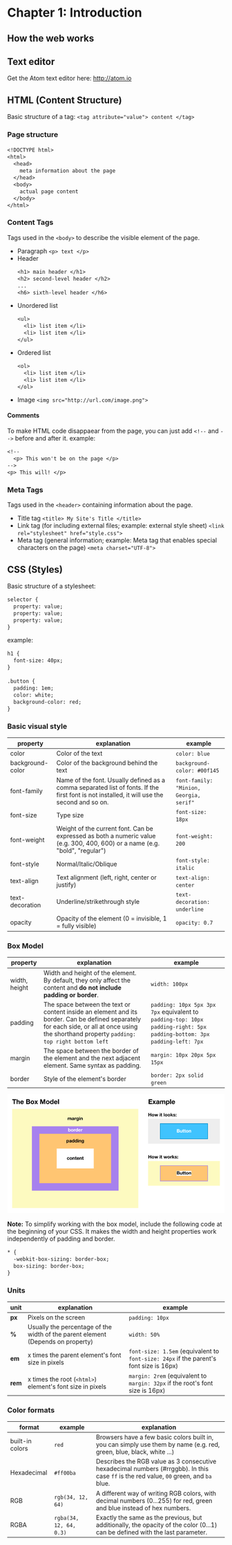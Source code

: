 # Chapter 1: Introduction

## How the web works

## Text editor
Get the Atom text editor here: http://atom.io

## HTML (Content Structure)

Basic structure of a tag: `<tag attribute="value"> content </tag>`

### Page structure

```
<!DOCTYPE html>
<html>
  <head>
    meta information about the page
  </head>
  <body>
    actual page content
  </body>
</html>
```

### Content Tags
Tags used in the `<body>` to describe the visible element of the page.

* Paragraph `<p> text </p>`
* Header
  ```
  <h1> main header </h1>
  <h2> second-level header </h2>
  ...
  <h6> sixth-level header </h6>

  ```
* Unordered list
  ```
  <ul>
    <li> list item </li>
    <li> list item </li>
  </ul>
  ```
* Ordered list
  ```
  <ol>
    <li> list item </li>
    <li> list item </li>
  </ol>
  ```
* Image `<img src="http://url.com/image.png">`

#### Comments
To make HTML code disappaear from the page, you can just add `<!--` and `-->` before and after it.
example:
```
<!--
  <p> This won't be on the page </p>
-->
<p> This will! </p>
```


### Meta Tags
Tags used in the `<header>` containing information about the page.

* Title tag `<title> My Site's Title </title>`
* Link tag (for including external files; example: external style sheet) `<link rel="stylesheet" href="style.css">`
* Meta tag (general information; example: Meta tag that enables special characters on the page)  `<meta charset="UTF-8">`


## CSS (Styles)

Basic structure of a stylesheet:

```
selector {
  property: value;
  property: value;
  property: value;
}
```

example:
```
h1 {
  font-size: 40px;
}

.button {
  padding: 1em;
  color: white;
  background-color: red;
}
```

### Basic visual style

property | explanation | example
---------|-------------|--------
color | Color of the text | `color: blue`
background-color | Color of the background behind the text | `background-color: #00f145`
font-family | Name of the font. Usually defined as a comma separated list of fonts. If the first font is not installed, it will use the second and so on. | `font-family: "Minion, Georgia, serif"`
font-size | Type size | `font-size: 18px`
font-weight | Weight of the current font. Can be expressed as both a numeric value (e.g. 300, 400, 600) or a name (e.g. "bold", "regular") | `font-weight: 200`
font-style | Normal/Italic/Oblique | `font-style: italic`
text-align | Text alignment (left, right, center or justify) | `text-align: center`
text-decoration | Underline/strikethrough style | `text-decoration: underline`
opacity | Opacity of the element (0 = invisible, 1 = fully visible) | `opacity: 0.7`

### Box Model

property | explanation | example
---------|-------------|--------
width, height | Width and height of the element. By default, they only affect the content and **do not include padding or border**.  | `width: 100px`
padding | The space between the text or content inside an element and its border. Can be defined separately for each side, or all at once using the shorthand property `padding: top right bottom left` | `padding: 10px 5px 3px 7px` equivalent to `padding-top: 10px` `padding-right: 5px` `padding-bottom: 3px` `padding-left: 7px`
margin | The space between the border of the element and the next adjacent element. Same syntax as padding. | `margin: 10px 20px 5px 15px`
border | Style of the element's border | `border: 2px solid green`

![Box Model Diagram](img1/box.png)

**Note:** To simplify working with the box model, include the following code at the beginning of your CSS. It makes the width and height properties work independently of padding and border.

```
* {
  -webkit-box-sizing: border-box;
  box-sizing: border-box;
}
```

### Units

unit | explanation | example
-----|-------------|--------
**px** | Pixels on the screen | `padding: 10px`
**%** | Usually the percentage of the width of the parent element (Depends on property) | `width: 50%`
**em** | x times the parent element's font size in pixels | `font-size: 1.5em` (equivalent to  `font-size: 24px` if the parent's font size is 16px)
**rem** | x times the root (`<html>`) element's font size in pixels | `margin: 2rem` (equivalent to  `margin: 32px` if the root's font size is 16px)

### Color formats

format | example | explanation
-------|---------|------------
built-in colors | `red` | Browsers have a few basic colors built in, you can simply use them by name (e.g. red, green, blue, black, white ...)
Hexadecimal | `#ff00ba`  | Describes the RGB value as 3 consecutive hexadecimal numbers (#rrggbb). In this case `ff` is the red value, `00` green, and `ba` blue.
RGB | `rgb(34, 12, 64)` | A different way of writing RGB colors, with decimal numbers (0...255) for red, green and blue instead of hex numbers.
RGBA | `rgba(34, 12, 64, 0.3)` | Exactly the same as the previous, but additionally, the opacity of the color (0...1) can be defined with the last parameter.

